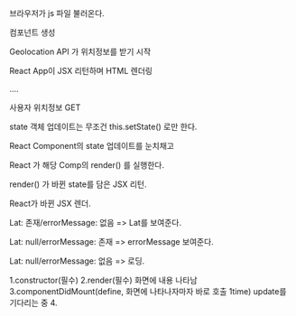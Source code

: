 브라우저가 js 파일 불러온다.

<App /> 컴포넌트 생성

Geolocation API 가 위치정보를 받기 시작

React App이 JSX 리턴하며 HTML 렌더링

....

사용자 위치정보 GET

state 객체 업데이트는 무조건 this.setState() 로만 한다.

React Component의 state 업데이트를 눈치채고

React 가 해당 Comp의 render() 를 실행한다.

render() 가 바뀐 state를 담은 JSX 리턴.

React가 바뀐 JSX 렌더.

Lat: 존재/errorMessage: 없음 => Lat를 보여준다.

Lat: null/errorMessage: 존재 => errorMessage 보여준다.

Lat: null/errorMessage: 없음 => 로딩.


1.constructor(필수)
2.render(필수) 화면에 내용 나타남
3.componentDidMount(define, 화면에 나타나자마자 바로 호출 1time) update를 기다리는 중
4.
